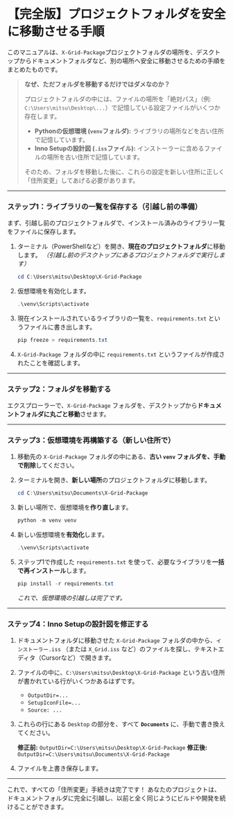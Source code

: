 # 【完全版】プロジェクトフォルダを安全に移動させる手順

このマニュアルは、`X-Grid-Package`プロジェクトフォルダの場所を、デスクトップからドキュメントフォルダなど、別の場所へ安全に移動させるための手順をまとめたものです。

> **なぜ、ただフォルダを移動するだけではダメなのか？**
>
> プロジェクトフォルダの中には、ファイルの場所を「絶対パス」（例: `C:\Users\mitsu\Desktop\...`）で記憶している設定ファイルがいくつか存在します。
> -   **Pythonの仮想環境 (`venv`フォルダ):** ライブラリの場所などを古い住所で記憶しています。
> -   **Inno Setupの設計図 (`.iss`ファイル):** インストーラーに含めるファイルの場所を古い住所で記憶しています。
>
> そのため、フォルダを移動した後に、これらの設定を新しい住所に正しく「住所変更」してあげる必要があります。

---

### ステップ1：ライブラリの一覧を保存する（引越し前の準備）

まず、引越し前のプロジェクトフォルダで、インストール済みのライブラリ一覧をファイルに保存します。

1.  ターミナル（PowerShellなど）を開き、**現在のプロジェクトフォルダ**に移動します。
    *（引越し前のデスクトップにあるプロジェクトフォルダで実行します）*
    ```powershell
    cd C:\Users\mitsu\Desktop\X-Grid-Package
    ```

2.  仮想環境を有効化します。
    ```powershell
    .\venv\Scripts\activate
    ```

3.  現在インストールされているライブラリの一覧を、`requirements.txt` というファイルに書き出します。
    ```powershell
    pip freeze > requirements.txt
    ```

4.  `X-Grid-Package` フォルダの中に `requirements.txt` というファイルが作成されたことを確認します。

---

### ステップ2：フォルダを移動する

エクスプローラーで、`X-Grid-Package` フォルダを、デスクトップから**ドキュメントフォルダに丸ごと移動**させます。

---

### ステップ3：仮想環境を再構築する（新しい住所で）

1.  移動先の `X-Grid-Package` フォルダの中にある、**古い `venv` フォルダを、手動で削除**してください。

2.  ターミナルを開き、**新しい場所**のプロジェクトフォルダに移動します。
    ```powershell
    cd C:\Users\mitsu\Documents\X-Grid-Package
    ```

3.  新しい場所で、仮想環境を**作り直し**ます。
    ```powershell
    python -m venv venv
    ```

4.  新しい仮想環境を**有効化**します。
    ```powershell
    .\venv\Scripts\activate
    ```

5.  ステップ1で作成した `requirements.txt` を使って、必要なライブラリを**一括で再インストール**します。
    ```powershell
    pip install -r requirements.txt
    ```
    *これで、仮想環境の引越しは完了です。*

---

### ステップ4：Inno Setupの設計図を修正する

1.  ドキュメントフォルダに移動させた `X-Grid-Package` フォルダの中から、`インストーラー.iss` （または `X_Grid.iss` など）のファイルを探し、テキストエディタ（Cursorなど）で開きます。

2.  ファイルの中に、`C:\Users\mitsu\Desktop\X-Grid-Package` という古い住所が書かれている行がいくつかあるはずです。
    -   `OutputDir=...`
    -   `SetupIconFile=...`
    -   `Source: ...`

3.  これらの行にある `Desktop` の部分を、すべて **`Documents`** に、手動で書き換えてください。

    **修正前:**
    `OutputDir=C:\Users\mitsu\Desktop\X-Grid-Package`
    **修正後:**
    `OutputDir=C:\Users\mitsu\Documents\X-Grid-Package`

4.  ファイルを上書き保存します。

---

これで、すべての「住所変更」手続きは完了です！
あなたのプロジェクトは、ドキュメントフォルダに完全に引越し、以前と全く同じようにビルドや開発を続けることができます。
